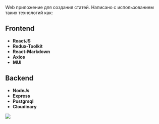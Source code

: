 Web приложение для создания статей. Написано с использованием таких технологий как:

## Frontend ##
- **ReactJS**
- **Redux-Toolkit**
- **React-Markdown**
- **Axios**
- **MUI**

## Backend ##
- **NodeJs**
- **Express**
- **Postgrsql**
- **Cloudinary**

<img src="https://github.com/d9m0n4/Blog/blob/master/readme/286-min.png" />
